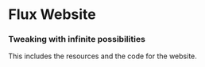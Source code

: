 <h1>Flux Website</h1>
<h3>Tweaking with infinite possibilities</h3>

This includes the resources and the code for the website.
